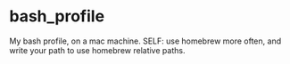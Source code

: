 bash_profile
============

My bash profile, on a mac machine.  SELF: use homebrew more often, and write your path to use homebrew relative paths.
